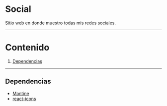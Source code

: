 # Social
Sitio web en donde muestro todas mis redes sociales.
- - -
# Contenido
1. [Dependencias](#dependencias)
- - -
## Dependencias
- [Mantine](https://mantine.dev/)
- [react-icons](https://react-icons.github.io/react-icons/)
